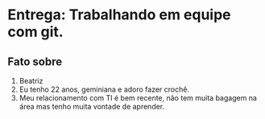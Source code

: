 # Entrega: Trabalhando em equipe com git.

## Fato sobre <Beatriz>

1. Beatriz
2. Eu tenho 22 anos, geminiana e adoro fazer crochê.
3. Meu relacionamento com TI é bem recente, não tem muita bagagem na área mas tenho muita vontade de aprender.